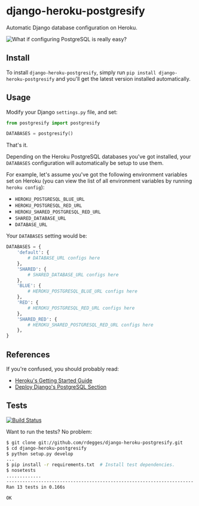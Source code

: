 # django-heroku-postgresify

Automatic Django database configuration on Heroku.


![What if configuring PostgreSQL is really easy?](https://github.com/rdegges/django-heroku-postgresify/raw/master/assets/postgresify.jpg)


## Install

To install ``django-heroku-postgresify``, simply run
``pip install django-heroku-postgresify`` and you'll get the latest version
installed automatically.


## Usage

Modify your Django ``settings.py`` file, and set:

``` python
from postgresify import postgresify

DATABASES = postgresify()
```

That's it.

Depending on the Heroku PostgreSQL databases you've got installed, your
``DATABASES`` configuration will automatically be setup to use them.

For example, let's assume you've got the following environment variables set on
Heroku (you can view the list of all environment variables by running ``heroku
config``):

- ``HEROKU_POSTGRESQL_BLUE_URL``
- ``HEROKU_POSTGRESQL_RED_URL``
- ``HEROKU_SHARED_POSTGRESQL_RED_URL``
- ``SHARED_DATABASE_URL``
- ``DATABASE_URL``

Your ``DATABASES`` setting would be:

``` python
DATABASES = {
    'default': {
        # DATABASE_URL configs here
    },
    'SHARED': {
        # SHARED_DATABASE_URL configs here
    },
    'BLUE': {
        # HEROKU_POSTGRESQL_BLUE_URL configs here
    },
    'RED': {
        # HEROKU_POSTGRESQL_RED_URL configs here
    },
    'SHARED_RED': {
        # HEROKU_SHARED_POSTGRESQL_RED_URL configs here
    },
}
```


## References

If you're confused, you should probably read:

- [Heroku's Getting Started Guide](http://devcenter.heroku.com/articles/django)
- [Deploy Django's PostgreSQL Section](http://www.deploydjango.com/postgresql/index.html)


## Tests

[![Build Status](https://secure.travis-ci.org/rdegges/django-heroku-postgresify.png?branch=master)](http://travis-ci.org/rdegges/django-heroku-postgresify)

Want to run the tests? No problem:

``` bash
$ git clone git://github.com/rdegges/django-heroku-postgresify.git
$ cd django-heroku-postgresify
$ python setup.py develop
...
$ pip install -r requirements.txt  # Install test dependencies.
$ nosetests
.............
----------------------------------------------------------------------
Ran 13 tests in 0.166s

OK
```
